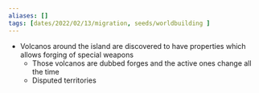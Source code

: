 ```yaml
---
aliases: []
tags: [dates/2022/02/13/migration, seeds/worldbuilding ]
---
```

 
- Volcanos around the island are discovered to have properties which allows forging of special weapons
	- Those volcanos are dubbed forges and the active ones change all the time
	- Disputed territories
